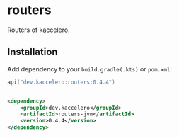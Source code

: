 # routers

Routers of kaccelero.

## Installation

Add dependency to your `build.gradle(.kts)` or `pom.xml`:

```kotlin
api("dev.kaccelero:routers:0.4.4")
```

```xml

<dependency>
    <groupId>dev.kaccelero</groupId>
    <artifactId>routers-jvm</artifactId>
    <version>0.4.4</version>
</dependency>
```
